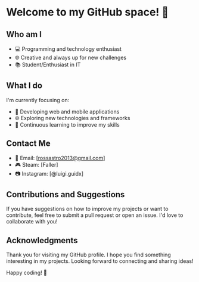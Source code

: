 # Welcome to my GitHub space! 👋

## Who am I

- 💻 Programming and technology enthusiast
- 🌐 Creative and always up for new challenges
- 📚 Student/Enthusiast in IT

## What I do

I'm currently focusing on:

- 🚀 Developing web and mobile applications
- 🌐 Exploring new technologies and frameworks
- 📖 Continuous learning to improve my skills

## Contact Me

- 📧 Email: [rossastro2013@gmail.com]
- 🎮 Steam: [Faller]
- 📷 Instagram: [@luigi.guidx]

## Contributions and Suggestions

If you have suggestions on how to improve my projects or want to contribute, feel free to submit a pull request or open an issue. I'd love to collaborate with you!

## Acknowledgments

Thank you for visiting my GitHub profile. I hope you find something interesting in my projects. Looking forward to connecting and sharing ideas!

Happy coding! 🚀
